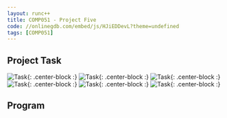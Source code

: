 ```yaml
---
layout: runc++
title: COMP051 - Project Five
code: //onlinegdb.com/embed/js/HJiEDDevL?theme=undefined
tags: [COMP051]
---
```


## Project Task

![Task](http://andrewjkim.me/college/COMP051/PROJECT_FIVE/1.jpg){: .center-block :}
![Task](http://andrewjkim.me/college/COMP051/PROJECT_FIVE/2.jpg){: .center-block :}
![Task](http://andrewjkim.me/college/COMP051/PROJECT_FIVE/3.jpg){: .center-block :}
![Task](http://andrewjkim.me/college/COMP051/PROJECT_FIVE/4.jpg){: .center-block :}
![Task](http://andrewjkim.me/college/COMP051/PROJECT_FIVE/5.jpg){: .center-block :}
![Task](http://andrewjkim.me/college/COMP051/PROJECT_FIVE/6.jpg){: .center-block :}

## Program
